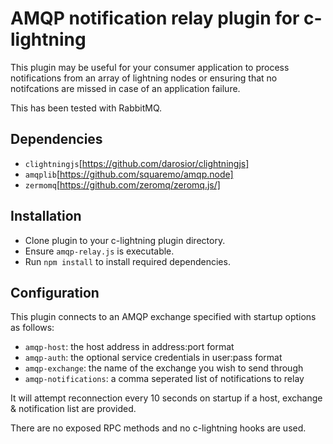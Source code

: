 # AMQP notification relay plugin for c-lightning
This plugin may be useful for your consumer application to process notifications from an array
of lightning nodes or ensuring that no notifcations are missed in case of an application failure.

This has been tested with RabbitMQ.

## Dependencies
 - `clightningjs`[https://github.com/darosior/clightningjs]
 - `amqplib`[https://github.com/squaremo/amqp.node]
 - `zermomq`[https://github.com/zeromq/zeromq.js/]

## Installation
 - Clone plugin to your c-lightning plugin directory.
 - Ensure `amqp-relay.js` is executable.
 - Run `npm install` to install required dependencies.

## Configuration
This plugin connects to an AMQP exchange specified with startup options as follows:

 - `amqp-host`: the host address in address:port format
 - `amqp-auth`: the optional service credentials in user:pass format
 - `amqp-exchange`: the name of the exchange you wish to send through
 - `amqp-notifications`: a comma seperated list of notifications to relay

It will attempt reconnection every 10 seconds on startup if a host, exchange & notification list are provided.

There are no exposed RPC methods and no c-lightning hooks are used.